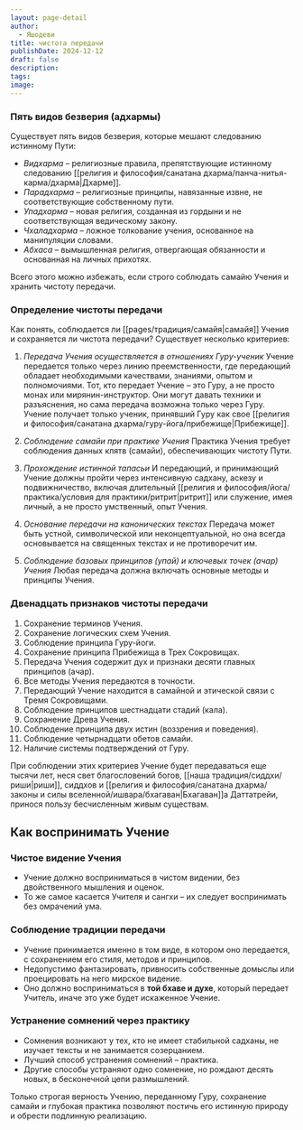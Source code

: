 ```yaml
---
layout: page-detail
author:
  - Яшодеви
title: чистота передачи
publishDate: 2024-12-12
draft: false
description: 
tags: 
image:
---
```

### Пять видов безверия (адхармы)

Существует пять видов безверия, которые мешают следованию истинному Пути:

- *Видхарма* – религиозные правила, препятствующие истинному следованию [[религия и философия/санатана дхарма/панча-нитья-карма/дхарма|Дхарме]].
- *Парадхарма* – религиозные принципы, навязанные извне, не соответствующие собственному пути.
- *Упадхарма* – новая религия, созданная из гордыни и не соответствующая ведическому закону.
- *Чхаладхарма* – ложное толкование учения, основанное на манипуляции словами.
- *Абхаса* – вымышленная религия, отвергающая обязанности и основанная на личных прихотях.

Всего этого можно избежать, если строго соблюдать самайю Учения и хранить чистоту передачи.

### Определение чистоты передачи

Как понять, соблюдается ли [[pages/традиция/самайя|самайя]] Учения и сохраняется ли чистота передачи? Существует несколько критериев:

1. *Передача Учения осуществляется в отношениях Гуру-ученик*
Учение передается только через линию преемственности, где передающий обладает необходимыми качествами, знаниями, опытом и полномочиями. Тот, кто передает Учение – это Гуру, а не просто монах или мирянин-инструктор. Они могут давать техники и разъяснения, но сама передача возможна только через Гуру. Учение получает только ученик, принявший Гуру как свое [[религия и философия/санатана дхарма/гуру-йога/прибежище|Прибежище]].

2. *Соблюдение самайи при практике Учения*
Практика Учения требует соблюдения данных клятв (самайи), обеспечивающих чистоту Пути.

3. *Прохождение истинной тапасьи*
И передающий, и принимающий Учение должны пройти через интенсивную садхану, аскезу и подвижничество, включая длительный [[религия и философия/йога/практика/условия для практики/ритрит|ритрит]] или служение, имея личный, а не просто умственный, опыт Учения.

4. *Основание передачи на канонических текстах*
Передача может быть устной, символической или неконцептуальной, но она всегда основывается на священных текстах и не противоречит им.

5. *Соблюдение базовых принципов (упай) и ключевых точек (ачар) Учения*
Любая передача должна включать основные методы и принципы Учения.

### Двенадцать признаков чистоты передачи

1. Сохранение терминов Учения.
2. Сохранение логических схем Учения.
3. Соблюдение принципа Гуру-йоги.
4. Сохранение принципа Прибежища в Трех Сокровищах.
5. Передача Учения содержит дух и признаки десяти главных принципов (ачар).
6. Все методы Учения передаются в точности.
7. Передающий Учение находится в самайной и этической связи с Тремя Сокровищами.
8. Соблюдение принципов шестнадцати стадий (кала).
9. Сохранение Древа Учения.
10. Соблюдение принципа двух истин (воззрения и поведения).
11. Соблюдение четырнадцати обетов самайи.
12. Наличие системы подтверждений от Гуру.

При соблюдении этих критериев Учение будет передаваться еще тысячи лет, неся свет благословений богов, [[наша традиция/сиддхи/риши|риши]], сиддхов и [[религия и философия/санатана дхарма/законы и силы вселенной/ишвара/бхагаван|Бхагаван]]а Даттатрейи, принося пользу бесчисленным живым существам.

## Как воспринимать Учение

### Чистое видение Учения

- Учение должно восприниматься в чистом видении, без двойственного мышления и оценок.
- То же самое касается Учителя и сангхи – их следует воспринимать без омрачений ума.

### Соблюдение традиции передачи

- Учение принимается именно в том виде, в котором оно передается, с сохранением его стиля, методов и принципов.
- Недопустимо фантазировать, привносить собственные домыслы или проецировать на него мирское видение.
- Оно должно восприниматься в **той бхаве и духе**, который передает Учитель, иначе это уже будет искаженное Учение.

### Устранение сомнений через практику

- Сомнения возникают у тех, кто не имеет стабильной садханы, не изучает тексты и не занимается созерцанием.
- Лучший способ устранения сомнений – практика.
- Другие способы устраняют одно сомнение, но рождают десять новых, в бесконечной цепи размышлений.

Только строгая верность Учению, переданному Гуру, сохранение самайи и глубокая практика позволяют постичь его истинную природу и обрести подлинную реализацию.